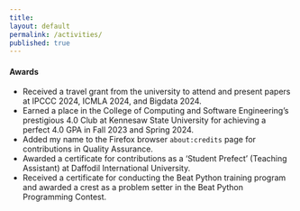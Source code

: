```yaml
---
title:
layout: default
permalink: /activities/
published: true
---
```


#### Awards

- Received a travel grant from the university to attend and present papers at IPCCC 2024, ICMLA 2024, and Bigdata 2024.
- Earned a place in the College of Computing and Software Engineering’s prestigious 4.0 Club at Kennesaw State University for achieving a perfect 4.0 GPA in Fall 2023 and Spring 2024.
- Added my name to the Firefox browser `about:credits` page for contributions in Quality Assurance.
- Awarded a certificate for contributions as a ‘Student Prefect’ (Teaching Assistant) at Daffodil International University.
- Received a certificate for conducting the Beat Python training program and awarded a crest as a problem setter in the Beat Python Programming Contest.

